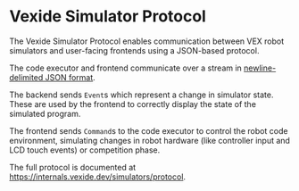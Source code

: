 # Vexide Simulator Protocol

The Vexide Simulator Protocol enables communication between VEX robot simulators and user-facing frontends using a JSON-based protocol.

The code executor and frontend communicate over a stream in [newline-delimited JSON format](https://jsonlines.org/).

The backend sends `Event`s which represent a change in simulator state.
These are used by the frontend to correctly display the state of the simulated program.

The frontend sends `Command`s to the code executor to control the robot code environment, simulating changes in robot hardware (like controller input and LCD touch events) or competition phase.

The full protocol is documented at <https://internals.vexide.dev/simulators/protocol>.
